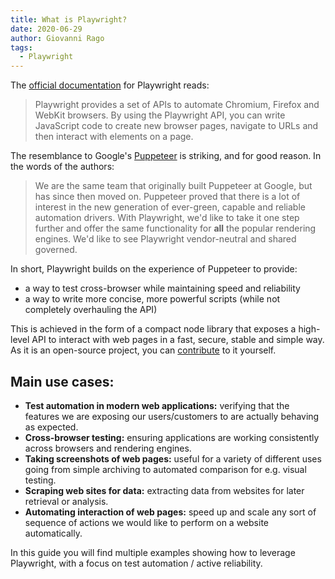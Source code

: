 ```yaml
---
title: What is Playwright?
date: 2020-06-29
author: Giovanni Rago
tags: 
  - Playwright
---
```


The [official documentation](https://playwright.dev/) for Playwright reads: 

> Playwright provides a set of APIs to automate Chromium, Firefox and WebKit browsers. By using the Playwright API, you can write JavaScript code to create new browser pages, navigate to URLs and then interact with elements on a page.

The resemblance to Google's [Puppeteer](https://guides.checklyhq.com/2020/06/19/_19-06-2020-puppeteer-intro/) is striking, and for good reason. In the words of the authors:

> We are the same team that originally built Puppeteer at Google, but has since then moved on. Puppeteer proved that there is a lot of interest in the new generation of ever-green, capable and reliable automation drivers. With Playwright, we'd like to take it one step further and offer the same functionality for **all** the popular rendering engines. We'd like to see Playwright vendor-neutral and shared governed.

In short, Playwright builds on the experience of Puppeteer to provide:
* a way to test cross-browser while maintaining speed and reliability
* a way to write more concise, more powerful scripts (while not completely overhauling the API)

This is achieved in the form of a compact node library that exposes a high-level API to interact with web pages in a fast, secure, stable and simple way. As it is an open-source project, you can [contribute](https://github.com/microsoft/playwright/blob/master/CONTRIBUTING.md) to it yourself.

## Main use cases:
- **Test automation in modern web applications:** verifying that the features we are exposing our users/customers to are actually behaving as expected.
- **Cross-browser testing:** ensuring applications are working consistently across browsers and rendering engines.
- **Taking screenshots of web pages:** useful for a variety of different uses going from simple archiving to automated comparison for e.g. visual testing.
- **Scraping web sites for data:** extracting data from websites for later retrieval or analysis.
- **Automating interaction of web pages:** speed up and scale any sort of sequence of actions we would like to perform on a website automatically.

In this guide you will find multiple examples showing how to leverage Playwright, with a focus on test automation / active reliability.